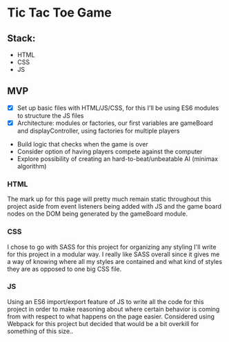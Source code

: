 # Tic Tac Toe Game

## Stack:
- HTML
- CSS
- JS

## MVP

- [x] Set up basic files with HTML/JS/CSS, for this I'll be using ES6 modules to structure the JS files
- [x] Architecture: modules or factories, our first variables are gameBoard and displayController, using factories for multiple players
- Build logic that checks when the game is over
- Consider option of having players compete against the computer
- Explore possibility of creating an hard-to-beat/unbeatable AI (minimax algorithm)

### HTML

The mark up for this page will pretty much remain static throughout this project aside from event listeners being added with JS and the game board nodes on the DOM being generated by the gameBoard module. 


### CSS

I chose to go with SASS for this project for organizing any styling I'll write for this project in a modular way. I really like SASS overall since it gives me a way of knowing where all my styles are contained and what kind of styles they are as opposed to one big CSS file.

### JS

Using an ES6 import/export feature of JS to write all the code for this project in order to make reasoning about where certain behavior is coming from with respect to what happens on the page easier. Considered using Webpack for this project but decided that would be a bit overkill for something of this size..
